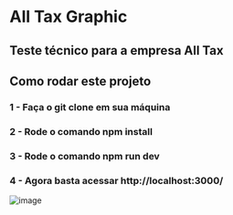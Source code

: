 # All Tax Graphic
## Teste técnico para a empresa All Tax

## Como rodar este projeto
### 1 - Faça o git clone em sua máquina
### 2 - Rode o comando npm install
### 3 - Rode o comando npm run dev
### 4 - Agora basta acessar http://localhost:3000/

![image](https://github.com/CarlosRidolfi/alltax-graphic/assets/27232476/9da7d72c-f9f0-4650-bd4b-0a6c3f411303)
